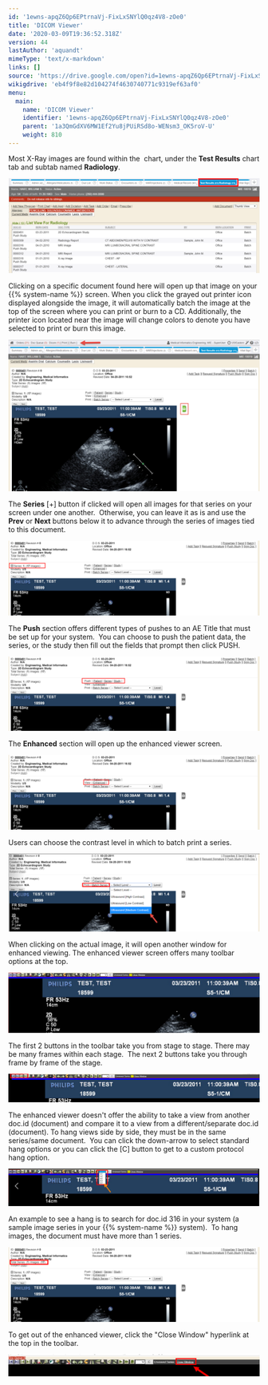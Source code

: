 ```yaml
---
id: '1ewns-apqZ6Qp6EPtrnaVj-FixLxSNYlQ0qz4V8-zOe0'
title: 'DICOM Viewer'
date: '2020-03-09T19:36:52.318Z'
version: 44
lastAuthor: 'aquandt'
mimeType: 'text/x-markdown'
links: []
source: 'https://drive.google.com/open?id=1ewns-apqZ6Qp6EPtrnaVj-FixLxSNYlQ0qz4V8-zOe0'
wikigdrive: 'eb4f9f8e82d104274f4630740771c9319ef63af0'
menu:
  main:
    name: 'DICOM Viewer'
    identifier: '1ewns-apqZ6Qp6EPtrnaVj-FixLxSNYlQ0qz4V8-zOe0'
    parent: '1a3QmGdXV6MW1Ef2Yu8jPUiRSd8o-WENsm3_OK5roV-U'
    weight: 810
---
```

Most X-Ray images are found within the  chart, under the **Test Results** chart tab and subtab named **Radiology**.

![](dicom-viewer.assets/100002010000060400000245502490BA202A249C.png)

Clicking on a specific document found here will open up that image on your {{% system-name %}} screen. When you click the grayed out printer icon displayed alongside the image, it will automatically batch the image at the top of the screen where you can print or burn to a CD. Additionally, the printer icon located near the image will change colors to denote you have selected to print or burn this image.

![](dicom-viewer.assets/10000201000005F4000003996E37839968EEEB95.png)

The **Series** [+] button if clicked will open all images for that series on your screen under one another.  Otherwise, you can leave it as is and use the **Prev** or **Next** buttons below it to advance through the series of images tied to this document.

![](dicom-viewer.assets/10000201000005F2000001C4493ACF75ABDE7042.png)

The **Push** section offers different types of pushes to an AE Title that must be set up for your system.  You can choose to push the patient data, the series, or the study then fill out the fields that prompt then click PUSH.

![](dicom-viewer.assets/10000201000005F2000001C46FDC2552F73DC5E9.png)

The **Enhanced** section will open up the enhanced viewer screen.

![](dicom-viewer.assets/10000201000005F2000001C40675BF9B8A4162AC.png)

Users can choose the contrast level in which to batch print a series.

![](dicom-viewer.assets/1000020100000640000001F02DC58CD50E5C1696.png)

When clicking on the actual image, it will open another window for enhanced viewing. The enhanced viewer screen offers many toolbar options at the top.  

![](dicom-viewer.assets/1000020100000640000001816839E7FD93EF6C97.png)

The first 2 buttons in the toolbar take you from stage to stage. There may be many frames within each stage.  The next 2 buttons take you through frame by frame of the stage.

![](dicom-viewer.assets/1000020100000640000000B65BD18A32EF978A4B.png)

The enhanced viewer doesn't offer the ability to take a view from another doc.id (document) and compare it to a view from a different/separate doc.id (document).
To hang views side by side, they must be in the same series/same document.  You can click the down-arrow to select standard hang options or you can click the [C] button to get to a custom protocol hang option.

![](dicom-viewer.assets/1000020100000640000000EF0639813BDFAEDDA6.png)


An example to see a hang is to search for doc.id 316 in your system (a sample image series in your {{% system-name %}} system).  To hang images, the document must have more than 1 series.

![](dicom-viewer.assets/10000201000005F2000001C4BAAF0671EA29A426.png)

To get out of the enhanced viewer, click the "Close Window" hyperlink at the top in the toolbar.

![](dicom-viewer.assets/100002010000055F0000007B71C206CCF204D47C.png)
